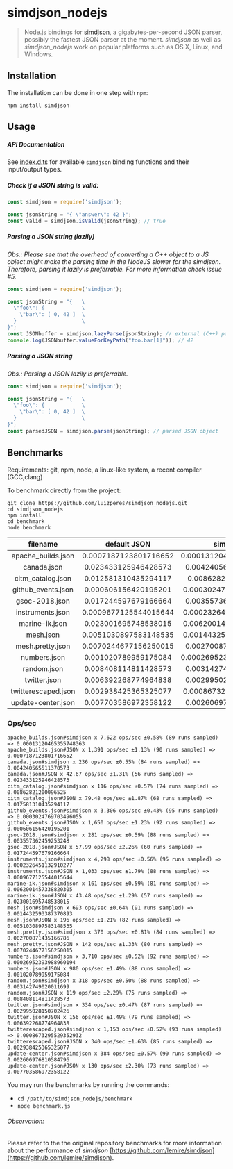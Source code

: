 # simdjson_nodejs
> Node.js bindings for [simdjson](https://github.com/lemire/simdjson), a gigabytes-per-second JSON parser, possibly the fastest JSON parser at the moment. *simdjson* as well as *simdjson_nodejs* work on popular platforms such as OS X, Linux, and Windows.

## Installation
The installation can be done in one step with `npm`:

`npm install simdjson`

## Usage

##### API Documentation
See [index.d.ts](index.d.ts) for available `simdjson` binding functions and their input/output types.

##### Check if a JSON string is valid:
```Javascript
const simdjson = require('simdjson');

const jsonString = "{ \"answer\": 42 }";
const valid = simdjson.isValid(jsonString); // true
```

##### Parsing a JSON string (lazily)
_Obs.: Please see that the overhead of converting a C++ object to a JS object might make the parsing time in the NodeJS slower for the simdjson. Therefore, parsing it lazily is preferrable. For more information check issue #5._
```Javascript
const simdjson = require('simdjson');

const jsonString = "{   \
  \"foo\": {            \
    \"bar\": [ 0, 42 ]  \
  }                     \
}";
const JSONbuffer = simdjson.lazyParse(jsonString); // external (C++) parsed JSON object
console.log(JSONbuffer.valueForKeyPath("foo.bar[1]")); // 42
```

##### Parsing a JSON string
_Obs.: Parsing a JSON lazily is preferrable._
```Javascript
const simdjson = require('simdjson');

const jsonString = "{   \
  \"foo\": {            \
    \"bar\": [ 0, 42 ]  \
  }                     \
}";
const parsedJSON = simdjson.parse(jsonString); // parsed JSON object
```

## Benchmarks

Requirements: git, npm, node, a linux-like system, a recent compiler (GCC,clang)

To benchmark directly from the project:

```
git clone https://github.com/luizperes/simdjson_nodejs.git
cd simdjson_nodejs
npm install
cd benchmark
node benchmark
```


|      filename     |  default JSON  |     simdjson    |
| :---------------: | :------------: | :-------------: |
| apache_builds.json | 0.0007187123801716652 | 0.00013120465355748363 |
| canada.json | 0.023433125946428573 | 0.004240565511370573 |
| citm_catalog.json | 0.012581310435294117 | 0.00862821200096525 |
| github_events.json | 0.000606156420195201 | 0.0003024769703496055 |
| gsoc-2018.json | 0.017244597679166664 | 0.003557362459253248 |
| instruments.json | 0.0009677125544015644 | 0.0002326451132910277 |
| marine-ik.json | 0.023001695748538015 | 0.0062001457338820305 |
| mesh.json | 0.0051030897583148535 | 0.0014432593387370893 |
| mesh.pretty.json | 0.0070244677156250015 | 0.002700871435166786 |
| numbers.json | 0.001020789959175084 | 0.00026952393988960194 |
| random.json | 0.008408114811428573 | 0.003142749020011699 |
| twitter.json | 0.006392268774964838 | 0.002995028150702426 |
| twitterescaped.json | 0.002938425365325077 | 0.0008673295529352932 |
| update-center.json | 0.007703586972358122 | 0.002606976810584796 |

### Ops/sec

```Text
apache_builds.json#simdjson x 7,622 ops/sec ±0.58% (89 runs sampled) => 0.00013120465355748363
apache_builds.json#JSON x 1,391 ops/sec ±1.13% (90 runs sampled) => 0.0007187123801716652
canada.json#simdjson x 236 ops/sec ±0.55% (84 runs sampled) => 0.004240565511370573
canada.json#JSON x 42.67 ops/sec ±1.31% (56 runs sampled) => 0.023433125946428573
citm_catalog.json#simdjson x 116 ops/sec ±0.57% (74 runs sampled) => 0.00862821200096525
citm_catalog.json#JSON x 79.48 ops/sec ±1.87% (68 runs sampled) => 0.012581310435294117
github_events.json#simdjson x 3,306 ops/sec ±0.43% (95 runs sampled) => 0.0003024769703496055
github_events.json#JSON x 1,650 ops/sec ±1.23% (92 runs sampled) => 0.000606156420195201
gsoc-2018.json#simdjson x 281 ops/sec ±0.59% (88 runs sampled) => 0.003557362459253248
gsoc-2018.json#JSON x 57.99 ops/sec ±2.26% (60 runs sampled) => 0.017244597679166664
instruments.json#simdjson x 4,298 ops/sec ±0.56% (95 runs sampled) => 0.0002326451132910277
instruments.json#JSON x 1,033 ops/sec ±1.79% (88 runs sampled) => 0.0009677125544015644
marine-ik.json#simdjson x 161 ops/sec ±0.59% (81 runs sampled) => 0.0062001457338820305
marine-ik.json#JSON x 43.48 ops/sec ±1.29% (57 runs sampled) => 0.023001695748538015
mesh.json#simdjson x 693 ops/sec ±0.64% (91 runs sampled) => 0.0014432593387370893
mesh.json#JSON x 196 ops/sec ±1.21% (82 runs sampled) => 0.0051030897583148535
mesh.pretty.json#simdjson x 370 ops/sec ±0.81% (84 runs sampled) => 0.002700871435166786
mesh.pretty.json#JSON x 142 ops/sec ±1.33% (80 runs sampled) => 0.0070244677156250015
numbers.json#simdjson x 3,710 ops/sec ±0.52% (92 runs sampled) => 0.00026952393988960194
numbers.json#JSON x 980 ops/sec ±1.49% (88 runs sampled) => 0.001020789959175084
random.json#simdjson x 318 ops/sec ±0.50% (88 runs sampled) => 0.003142749020011699
random.json#JSON x 119 ops/sec ±2.29% (75 runs sampled) => 0.008408114811428573
twitter.json#simdjson x 334 ops/sec ±0.47% (87 runs sampled) => 0.002995028150702426
twitter.json#JSON x 156 ops/sec ±1.49% (79 runs sampled) => 0.006392268774964838
twitterescaped.json#simdjson x 1,153 ops/sec ±0.52% (93 runs sampled) => 0.0008673295529352932
twitterescaped.json#JSON x 340 ops/sec ±1.63% (85 runs sampled) => 0.002938425365325077
update-center.json#simdjson x 384 ops/sec ±0.57% (90 runs sampled) => 0.002606976810584796
update-center.json#JSON x 130 ops/sec ±2.30% (73 runs sampled) => 0.007703586972358122
```

You may run the benchmarks by running the commands:
  - `cd /path/to/simdjson_nodejs/benchmark`
  - `node benchmark.js`

###### Observation:
Please refer to the the original repository benchmarks for more information about the performance of *simdjson* [https://github.com/lemire/simdjson](https://github.com/lemire/simdjson).

